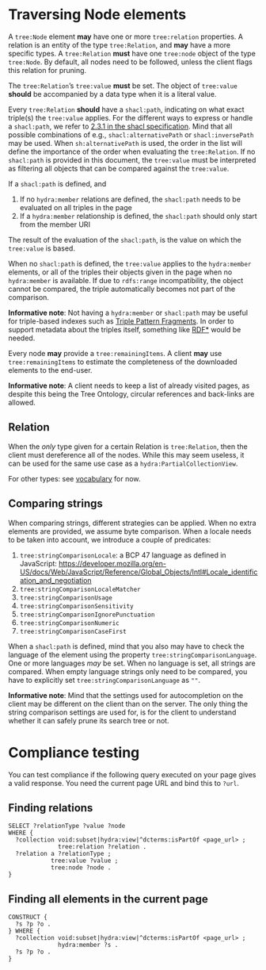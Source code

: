 # Traversing Node elements

A `tree:Node` element __may__ have one or more `tree:relation` properties. A relation is an entity of the type `tree:Relation`, and __may__ have a more specific types. A `tree:Relation` __must__ have one `tree:node` object of the type `tree:Node`. By default, all nodes need to be followed, unless the client flags this relation for pruning.

The `tree:Relation`’s `tree:value` __must__ be set. The object of `tree:value` __should__ be accompanied by a data type when it is a literal value.

Every `tree:Relation` __should__ have a `shacl:path`, indicating on what exact triple(s) the `tree:value` applies. For the different ways to express or handle a `shacl:path`, we refer to [2.3.1 in the shacl specification](https://www.w3.org/TR/shacl/#x2.3.1-shacl-property-paths). Mind that all possible combinations of e.g., `shacl:alternativePath` or `shacl:inversePath` may be used. When `sh:alternativePath` is used, the order in the list will define the importance of the order when evaluating the `tree:Relation`. If no `shacl:path` is provided in this document, the `tree:value` must be interpreted as filtering all objects that can be compared against the `tree:value`.

If a `shacl:path` is defined, and
 1. If no `hydra:member` relations are defined, the `shacl:path` needs to be evaluated on all triples in the page
 2. If a `hydra:member` relationship is defined, the `shacl:path` should only start from the member URI
<!-- MAYBE 3. For quad representations, you can find the triple on which the `shacl:path` should be evaluated by adding the graph name as an object of `tree:memberGraph` to the `hydra:Collection`. #PC: I’m unsure why to add this. I think it only adds complexity without adding real benefits to the data model, serialization, bandwidth, query performance, etc.-->

The result of the evaluation of the `shacl:path`, is the value on which the `tree:value` is based.

When no `shacl:path` is defined, the `tree:value` applies to the `hydra:member` elements, or all of the triples their objects given in the page when no `hydra:member` is available. If due to `rdfs:range` incompatibility, the object cannot be compared, the triple automatically becomes not part of the comparison.

__Informative note__: Not having a `hydra:member` or `shacl:path` may be useful for triple-based indexes such as [Triple Pattern Fragments](https://www.hydra-cg.com/spec/latest/triple-pattern-fragments/). In order to support metadata about the triples itself, something like [RDF*](http://blog.liu.se/olafhartig/tag/rdf-star/) would be needed.

Every node __may__ provide a `tree:remainingItems`. A client __may__ use `tree:remainingItems` to estimate the completeness of the downloaded elements to the end-user.

__Informative note__: A client needs to keep a list of already visited pages, as despite this being the Tree Ontology, circular references and back-links are allowed.

## Relation

When the _only_ type given for a certain Relation is `tree:Relation`, then the client must dereference all of the nodes. While this may seem useless, it can be used for the same use case as a `hydra:PartialCollectionView`.

For other types: see [vocabulary](../vocabulary.md) for now.

## Comparing strings

When comparing strings, different strategies can be applied. When no extra elements are provided, we assume byte comparison.
When a locale needs to be taken into account, we introduce a couple of predicates:
 1. `tree:stringComparisonLocale`: a BCP 47 language as defined in JavaScript: https://developer.mozilla.org/en-US/docs/Web/JavaScript/Reference/Global_Objects/Intl#Locale_identification_and_negotiation
 2. `tree:stringComparisonLocaleMatcher`
 3. `tree:stringComparisonUsage`
 4. `tree:stringComparisonSensitivity`
 5. `tree:stringComparisonIgnorePunctuation`
 6. `tree:stringComparisonNumeric`
 7. `tree:stringComparisonCaseFirst`

When a `shacl:path` is defined, mind that you also may have to check the language of the element using the property `tree:stringComparisonLanguage`.
One or more languages _may_ be set.
When no language is set, all strings are compared.
When empty language strings only need to be compared, you have to explicitly set `tree:stringComparisonLanguage` as `""`.

__Informative note__: Mind that the settings used for autocompletion on the client may be different on the client than on the server. The only thing the string comparison settings are used for, is for the client to understand whether it can safely prune its search tree or not.

# Compliance testing

You can test compliance if the following query executed on your page gives a valid response. You need the current page URL and bind this to `?url`.

## Finding relations

```sparql
SELECT ?relationType ?value ?node
WHERE {
  ?collection void:subset|hydra:view|^dcterms:isPartOf <page_url> ;
              tree:relation ?relation .
  ?relation a ?relationType ;
            tree:value ?value ;
            tree:node ?node .
}
```

## Finding all elements in the current page

```sparql
CONSTRUCT {
  ?s ?p ?o .
} WHERE {
  ?collection void:subset|hydra:view|^dcterms:isPartOf <page_url> ;
              hydra:member ?s .
  ?s ?p ?o .
}
```
